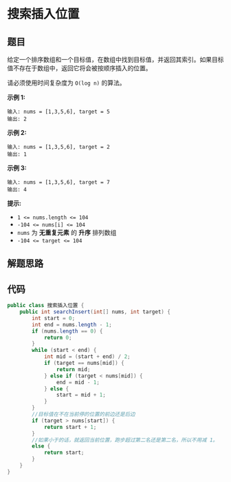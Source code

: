 # 搜索插入位置



## 题目

给定一个排序数组和一个目标值，在数组中找到目标值，并返回其索引。如果目标值不存在于数组中，返回它将会被按顺序插入的位置。

请必须使用时间复杂度为 `O(log n)` 的算法。

 

**示例 1:**

```
输入: nums = [1,3,5,6], target = 5
输出: 2
```

**示例 2:**

```
输入: nums = [1,3,5,6], target = 2
输出: 1
```

**示例 3:**

```
输入: nums = [1,3,5,6], target = 7
输出: 4
```

 

**提示:**

- `1 <= nums.length <= 104`
- `-104 <= nums[i] <= 104`
- `nums` 为 **无重复元素** 的 **升序** 排列数组
- `-104 <= target <= 104`



## 解题思路



## 代码

```java
public class 搜索插入位置 {
    public int searchInsert(int[] nums, int target) {
        int start = 0;
        int end = nums.length - 1;
        if (nums.length == 0) {
            return 0;
        }
        while (start < end) {
            int mid = (start + end) / 2;
            if (target == nums[mid]) {
                return mid;
            } else if (target < nums[mid]) {
                end = mid - 1;
            } else {
                start = mid + 1;
            }
        }
        //目标值在不在当前停的位置的前边还是后边
        if (target > nums[start]) {
            return start + 1;
        }
        //如果小于的话，就返回当前位置，跑步超过第二名还是第二名，所以不用减 1。
        else {
            return start;
        }
    }
}
```

